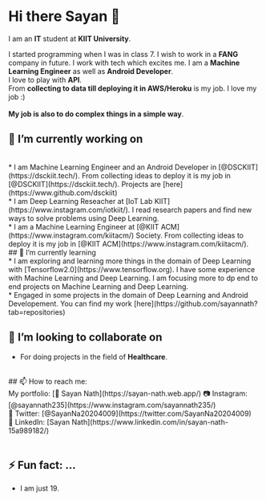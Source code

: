 # Hi there Sayan 👋

I am an **IT** student at **KIIT University**.

I started programming when I was in class 7. I wish to work in a **FANG** company in future. I work with tech which excites me. I am a **Machine Learning Engineer** as well as **Android Developer**. 
<br>
I love to play with **API**. 
<br>
From **collecting to data till deploying it in AWS/Heroku** is my job. I love my job :)
<br>
<br>
**My job is also to do complex things in a simple way**.


## 🔭 I’m currently working on
<br>
* I am Machine Learning Engineer and an Android Developer in [@DSCKIIT](https://dsckiit.tech/). From collecting ideas to deploy it is my job in [@DSCKIIT](https://dsckiit.tech/). Projects are [here](https://www.github.com/dsckiit)
<br>
* I am Deep Learning Reseacher at [IoT Lab KIIT](https://www.instagram.com/iotkiit/). I read research papers and find new ways to solve problems using Deep Learning.
<br>
* I am a Machine Learning Engineer at [@KIIT ACM](https://www.instagram.com/kiitacm/) Society. From collecting ideas to deploy it is my job in [@KIIT ACM](https://www.instagram.com/kiitacm/).
<br>
## 🌱 I’m currently learning
<br>
* I am exploring and learning more things in the domain of Deep Learning with [Tensorflow2.0](https://www.tensorflow.org). I have some experience with Machine Learning and Deep Learning. I am focusing more to dp end to end projects on Machine Learning and Deep Learning.
<br> 
* Engaged in some projects in the domain of Deep Learning and Android Developement. You can find my work [here](https://github.com/sayannath?tab=repositories)

## 👯 I’m looking to collaborate on

* For doing projects in the field of **Healthcare**.
<br>
## 📫 How to reach me:
<br>
My portfolio: [👨 Sayan Nath](https://sayan-nath.web.app/)
📷 Instagram: [@sayannath235](https://www.instagram.com/sayannath235/)<br>
🐤 Twitter: [@SayanNa20204009](https://twitter.com/SayanNa20204009)<br>
🧳 LinkedIn: [Sayan Nath](https://www.linkedin.com/in/sayan-nath-15a989182/)
<br>
<br>

## ⚡ Fun fact: ...
* I am just 19.

